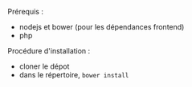 Prérequis :

* nodejs et bower (pour les dépendances frontend)
* php

Procédure d'installation :

* cloner le dépot
* dans le répertoire, `bower install`
